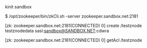 #
#

kinit sandbox

$ /opt/zookeeper/bin/zkCli.sh -server zookeeper.sandbox.net:2181

[zk: zookeeper.sandbox.net:2181(CONNECTED) 0] create /testznode testznodedata sasl:sandbox@SANDBOX.NET:cdwra

[zk: zookeeper.sandbox.net:2181(CONNECTED) 0] getAcl /testznode